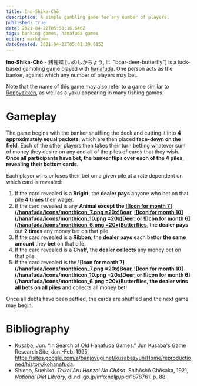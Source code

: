 ```yaml
---
title: Ino-Shika-Chō
description: A simple gambling game for any number of players.
published: true
date: 2021-04-22T05:50:16.646Z
tags: banking games, hanafuda games
editor: markdown
dateCreated: 2021-04-22T05:01:39.015Z
---
```


**Ino-Shika-Chō** - 猪鹿蝶 [いのしかちょう, lit. "boar-deer-butterfly"] is a luck-based gambling game played with [hanafuda](/en/hanafuda). One person acts as the banker, against which any number of players may bet.

Note that the name of this game may also refer to a game similar to [Roppyakken](/en/hanafuda/games/roppyakken), as well as a yaku appearing in many fishing games.
# Gameplay
The game begins with the banker shuffling the deck and cutting it into **4 approximately equal packets**, which are then placed **face-down on the field**. Each of the other players then takes their turn betting whatever sum of money they desire on any and all of the piles of cards that they wish. **Once all participants have bet, the banker flips over each of the 4 piles, revealing their bottom cards.**

Each player wins or loses their bet on a given pile at a rate dependent on which card is revealed:
1. If the card revealed is a **Bright**, the **dealer pays** anyone who bet on that pile **4 times** their wager.
2. If the card revealed is any **Animal except the [![Icon for month 7](/hanafuda/icons/monthicon_7.png =20x)Boar](/en/hanafuda/suits/bush-clover#boar), [![Icon for month 10](/hanafuda/icons/monthicon_10.png =20x)Deer](/en/hanafuda/suits/maple#deer), or [![Icon for month 6](/hanafuda/icons/monthicon_6.png =20x)Butterflies](/en/hanafuda/suits/peony#butterflies)**, the **dealer pays** out **2 times** any money bet on that pile.
3. If the card revealed is a **Ribbon**, the **dealer pays** each bettor **the same amount** they **bet** on that pile.
4. If the card revealed is a **Chaff,** the **dealer collects** any money bet on that pile.
5. If the card revealed is the **![Icon for month 7](/hanafuda/icons/monthicon_7.png =20x)Boar, ![Icon for month 10](/hanafuda/icons/monthicon_10.png =20x)Deer, or ![Icon for month 6](/hanafuda/icons/monthicon_6.png =20x)Butterflies, the dealer wins all bets on all piles** and collects all money bet!

Once all debts have been settled, the cards are shuffled and the next game may begin.
# Bibliography
- Kusaba, Jun. “In Search of Old Hanafuda Games.” Jun Kusaba's Game Research Site, Jan.-Feb. 1995, https://sites.google.com/a/banjoyugi.net/kusabazyun/Home/reproductioned/history/kohanafuda.
- Shiono, Suehiko. *Teikei Aru Hanzai No Chōsa.* Shihōshō Chōsaka, 1921, *National Diet Library*, dl.ndl.go.jp/info:ndljp/pid/1878761. p. 88.